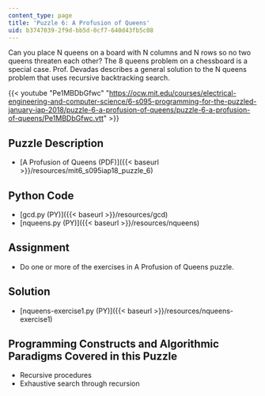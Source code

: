 ```yaml
---
content_type: page
title: 'Puzzle 6: A Profusion of Queens'
uid: b3747039-2f9d-bb5d-0cf7-640d43fb5c08
---
```


Can you place N queens on a board with N columns and N rows so no two queens threaten each other? The 8 queens problem on a chessboard is a special case. Prof. Devadas describes a general solution to the N queens problem that uses recursive backtracking search.

{{< youtube "Pe1MBDbGfwc" "https://ocw.mit.edu/courses/electrical-engineering-and-computer-science/6-s095-programming-for-the-puzzled-january-iap-2018/puzzle-6-a-profusion-of-queens/puzzle-6-a-profusion-of-queens/Pe1MBDbGfwc.vtt" >}}

Puzzle Description
------------------

*   [A Profusion of Queens (PDF)]({{< baseurl >}}/resources/mit6_s095iap18_puzzle_6)

Python Code
-----------

*   [gcd.py (PY)]({{< baseurl >}}/resources/gcd)
*   [nqueens.py (PY)]({{< baseurl >}}/resources/nqueens)

Assignment
----------

*   Do one or more of the exercises in A Profusion of Queens puzzle.

Solution
--------

*   [nqueens-exercise1.py (PY)]({{< baseurl >}}/resources/nqueens-exercise1)

Programming Constructs and Algorithmic Paradigms Covered in this Puzzle
-----------------------------------------------------------------------

*   Recursive procedures
*   Exhaustive search through recursion